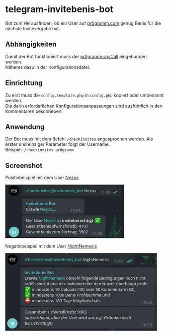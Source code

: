 # telegram-invitebenis-bot
Bot zum Herausfinden, ob ein User auf [pr0gramm.com](https://pr0gramm.com) genug Benis für die nächste Invitevergabe hat.

## Abhängigkeiten
Damit der Bot funktioniert muss der [pr0gramm-apiCall](https://github.com/RundesBalli/pr0gramm-apiCall) eingebunden werden.  
Näheres dazu in der Konfigurationsdatei.

## Einrichtung
Zu erst muss die `config.template.php` in `config.php` kopiert oder umbenannt werden.  
Die darin erforderlichen Konfigurationsanpassungen sind ausführlich in den Kommentaren beschrieben.

## Anwendung
Der Bot muss mit dem Befehl `/checkinvites` angesprochen werden. Als erster und einziger Parameter folgt der Username.  
Beispiel: `/checkinvites pr0gramm`

## Screenshot
Positivbeispiel mit dem User [Nezos](https://pr0gramm.com/user/Nezos).  

![positive Abfrage](https://raw.githubusercontent.com/pr0-dev/telegram-invitebenis-bot/master/screenshots/positive.png)  

Negativbeispiel mit dem User [NightNemesis](https://pr0gramm.com/user/NightNemesis)  

![negative Abfrage](https://raw.githubusercontent.com/pr0-dev/telegram-invitebenis-bot/master/screenshots/negative.png)  